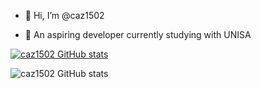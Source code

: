 - 👋 Hi, I’m @caz1502

- 🌱 An aspiring developer currently studying with UNISA



[![caz1502 GitHub stats](https://github-readme-stats.vercel.app/api?username=caz1502)](https://github.com/caz1502/github-readme-stats)

![caz1502 GitHub stats](https://github-readme-stats.vercel.app/api?username=caz1502&show_icons=true&theme=radical)


<!---
caz1502/caz1502 is a ✨ special ✨ repository because its `README.md` (this file) appears on your GitHub profile.
You can click the Preview link to take a look at your changes.
--->
